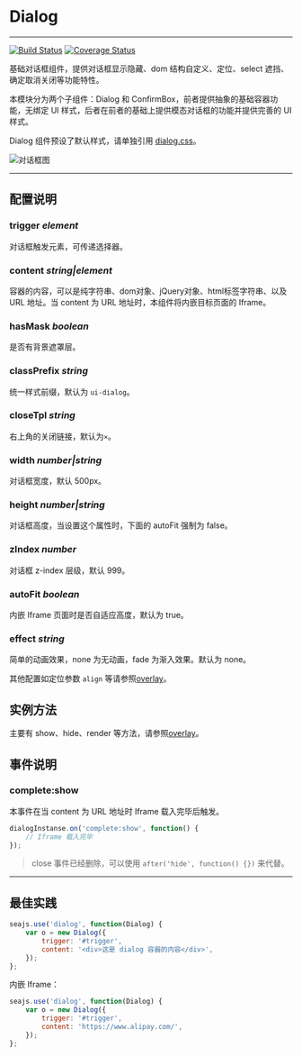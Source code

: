 
# Dialog

---

[![Build Status](https://secure.travis-ci.org/aralejs/dialog.png)](https://travis-ci.org/aralejs/dialog)
[![Coverage Status](https://coveralls.io/repos/aralejs/dialog/badge.png?branch=master)](https://coveralls.io/r/aralejs/dialog)

基础对话框组件，提供对话框显示隐藏、dom 结构自定义、定位、select 遮挡、确定取消关闭等功能特性。

本模块分为两个子组件：Dialog 和 ConfirmBox，前者提供抽象的基础容器功能，无绑定 UI 样式，后者在前者的基础上提供模态对话框的功能并提供完善的 UI 样式。

Dialog 组件预设了默认样式，请单独引用 [dialog.css](http://aralejs.org/dialog/src/dialog.css)。

![对话框图](https://raw.github.com/slowhost/upload/1355909213528/123.png)

---

## 配置说明

### trigger *element*

对话框触发元素，可传递选择器。

### content *string|element*

容器的内容，可以是纯字符串、dom对象、jQuery对象、html标签字符串、以及 URL 地址。当 content 为 URL 地址时，本组件将内嵌目标页面的 Iframe。

### hasMask *boolean*

是否有背景遮罩层。

### classPrefix *string*

统一样式前缀，默认为 `ui-dialog`。

### closeTpl *string*

右上角的关闭链接，默认为`×`。

### width *number|string*

对话框宽度，默认 500px。


### height *number|string*

对话框高度，当设置这个属性时，下面的 autoFit 强制为 false。

### zIndex *number*

对话框 z-index 层级，默认 999。

### autoFit *boolean*

内嵌 Iframe 页面时是否自适应高度，默认为 true。

### effect *string*

简单的动画效果，none 为无动画，fade 为渐入效果。默认为 none。


其他配置如定位参数 `align` 等请参照[overlay](http://aralejs.org/overlay/)。


## 实例方法

主要有 show、hide、render 等方法，请参照[overlay](http://aralejs.org/overlay/)。


## 事件说明

### complete:show

本事件在当 content 为 URL 地址时 Iframe 载入完毕后触发。

```js
dialogInstanse.on('complete:show', function() {
    // Iframe 载入完毕
});
```

> close 事件已经删除，可以使用 `after('hide', function() {})` 来代替。

---

## 最佳实践

```js
seajs.use('dialog', function(Dialog) {
    var o = new Dialog({
        trigger: '#trigger',
        content: '<div>这是 dialog 容器的内容</div>',
    });
};
```

内嵌 Iframe：

```js
seajs.use('dialog', function(Dialog) {
    var o = new Dialog({
        trigger: '#trigger',
        content: 'https://www.alipay.com/',
    });
};
```

